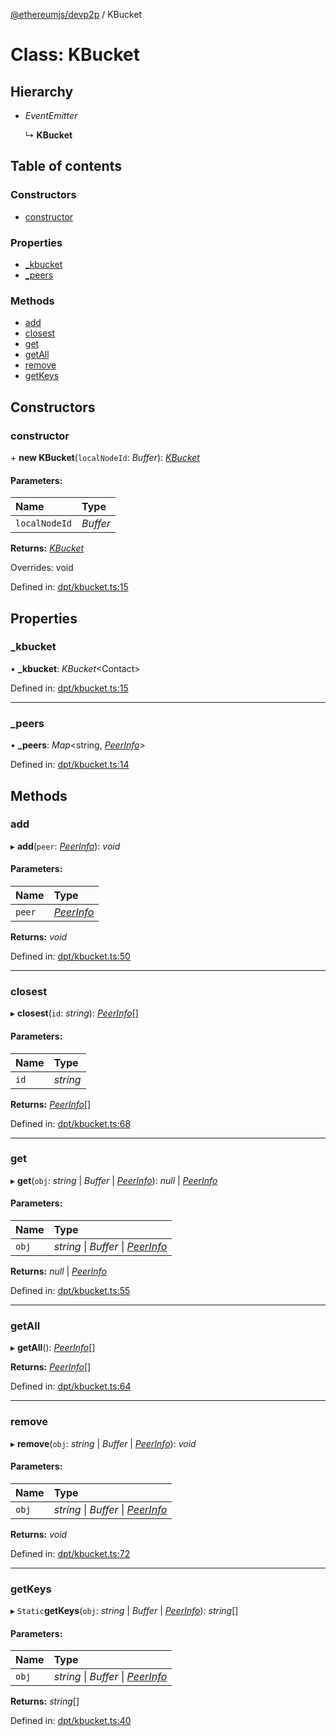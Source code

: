 [@ethereumjs/devp2p](../README.md) / KBucket

# Class: KBucket

## Hierarchy

* *EventEmitter*

  ↳ **KBucket**

## Table of contents

### Constructors

- [constructor](kbucket.md#constructor)

### Properties

- [\_kbucket](kbucket.md#_kbucket)
- [\_peers](kbucket.md#_peers)

### Methods

- [add](kbucket.md#add)
- [closest](kbucket.md#closest)
- [get](kbucket.md#get)
- [getAll](kbucket.md#getall)
- [remove](kbucket.md#remove)
- [getKeys](kbucket.md#getkeys)

## Constructors

### constructor

\+ **new KBucket**(`localNodeId`: *Buffer*): [*KBucket*](kbucket.md)

#### Parameters:

Name | Type |
:------ | :------ |
`localNodeId` | *Buffer* |

**Returns:** [*KBucket*](kbucket.md)

Overrides: void

Defined in: [dpt/kbucket.ts:15](https://github.com/ethereumjs/ethereumjs-monorepo/blob/master/packages/devp2p/src/dpt/kbucket.ts#L15)

## Properties

### \_kbucket

• **\_kbucket**: *KBucket*<Contact\>

Defined in: [dpt/kbucket.ts:15](https://github.com/ethereumjs/ethereumjs-monorepo/blob/master/packages/devp2p/src/dpt/kbucket.ts#L15)

___

### \_peers

• **\_peers**: *Map*<string, [*PeerInfo*](../interfaces/peerinfo.md)\>

Defined in: [dpt/kbucket.ts:14](https://github.com/ethereumjs/ethereumjs-monorepo/blob/master/packages/devp2p/src/dpt/kbucket.ts#L14)

## Methods

### add

▸ **add**(`peer`: [*PeerInfo*](../interfaces/peerinfo.md)): *void*

#### Parameters:

Name | Type |
:------ | :------ |
`peer` | [*PeerInfo*](../interfaces/peerinfo.md) |

**Returns:** *void*

Defined in: [dpt/kbucket.ts:50](https://github.com/ethereumjs/ethereumjs-monorepo/blob/master/packages/devp2p/src/dpt/kbucket.ts#L50)

___

### closest

▸ **closest**(`id`: *string*): [*PeerInfo*](../interfaces/peerinfo.md)[]

#### Parameters:

Name | Type |
:------ | :------ |
`id` | *string* |

**Returns:** [*PeerInfo*](../interfaces/peerinfo.md)[]

Defined in: [dpt/kbucket.ts:68](https://github.com/ethereumjs/ethereumjs-monorepo/blob/master/packages/devp2p/src/dpt/kbucket.ts#L68)

___

### get

▸ **get**(`obj`: *string* \| *Buffer* \| [*PeerInfo*](../interfaces/peerinfo.md)): *null* \| [*PeerInfo*](../interfaces/peerinfo.md)

#### Parameters:

Name | Type |
:------ | :------ |
`obj` | *string* \| *Buffer* \| [*PeerInfo*](../interfaces/peerinfo.md) |

**Returns:** *null* \| [*PeerInfo*](../interfaces/peerinfo.md)

Defined in: [dpt/kbucket.ts:55](https://github.com/ethereumjs/ethereumjs-monorepo/blob/master/packages/devp2p/src/dpt/kbucket.ts#L55)

___

### getAll

▸ **getAll**(): [*PeerInfo*](../interfaces/peerinfo.md)[]

**Returns:** [*PeerInfo*](../interfaces/peerinfo.md)[]

Defined in: [dpt/kbucket.ts:64](https://github.com/ethereumjs/ethereumjs-monorepo/blob/master/packages/devp2p/src/dpt/kbucket.ts#L64)

___

### remove

▸ **remove**(`obj`: *string* \| *Buffer* \| [*PeerInfo*](../interfaces/peerinfo.md)): *void*

#### Parameters:

Name | Type |
:------ | :------ |
`obj` | *string* \| *Buffer* \| [*PeerInfo*](../interfaces/peerinfo.md) |

**Returns:** *void*

Defined in: [dpt/kbucket.ts:72](https://github.com/ethereumjs/ethereumjs-monorepo/blob/master/packages/devp2p/src/dpt/kbucket.ts#L72)

___

### getKeys

▸ `Static`**getKeys**(`obj`: *string* \| *Buffer* \| [*PeerInfo*](../interfaces/peerinfo.md)): *string*[]

#### Parameters:

Name | Type |
:------ | :------ |
`obj` | *string* \| *Buffer* \| [*PeerInfo*](../interfaces/peerinfo.md) |

**Returns:** *string*[]

Defined in: [dpt/kbucket.ts:40](https://github.com/ethereumjs/ethereumjs-monorepo/blob/master/packages/devp2p/src/dpt/kbucket.ts#L40)

